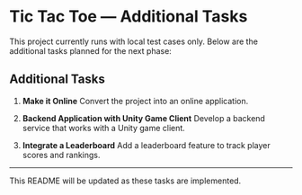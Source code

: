 # Tic Tac Toe — Additional Tasks

This project currently runs with local test cases only. Below are the additional tasks planned for the next phase:

## Additional Tasks

1. **Make it Online**
   Convert the project into an online application.

2. **Backend Application with Unity Game Client**
   Develop a backend service that works with a Unity game client.

3. **Integrate a Leaderboard**
   Add a leaderboard feature to track player scores and rankings.

---

This README will be updated as these tasks are implemented.

